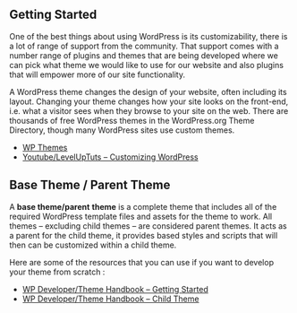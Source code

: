 ## Getting Started

One of the best things about using WordPress is its customizability, there is a lot of range of support from the community. That support comes with a number range of plugins and themes that are being developed where we can pick what theme we would like to use for our website and also plugins that will empower more of our site functionality.

A WordPress theme changes the design of your website, often including its layout. Changing your theme changes how your site looks on the front-end, i.e. what a visitor sees when they browse to your site on the web. There are thousands of free WordPress themes in the WordPress.org Theme Directory, though many WordPress sites use custom themes.

- [WP Themes](https://wordpress.org/themes/)
- [Youtube/LevelUpTuts – Customizing WordPress](https://www.youtube.com/playlist?list=PLLnpHn493BHGACfv4rC29kJamYMtw34D9)

## Base Theme / Parent Theme
A **base theme/parent** **theme** is a complete theme that includes all of the required WordPress template files and assets for the theme to work. All themes – excluding child themes – are considered parent themes. It acts as a parent for the child theme, it provides based styles and scripts that will then can be customized within a child theme.

Here are some of the resources that you can use if you want to develop your theme from scratch :

- [WP Developer/Theme Handbook – Getting Started](https://developer.wordpress.org/themes/getting-started/)
- [WP Developer/Theme Handbook – Child Theme](https://developer.wordpress.org/themes/getting-started/)

